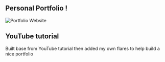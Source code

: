 ## Personal Portfolio !

![Portfolio Website](https://i.ibb.co/WgPMpts/image.png)

## YouTube tutorial

Built base from YouTube tutorial then added my own flares to help build a nice portfolio
